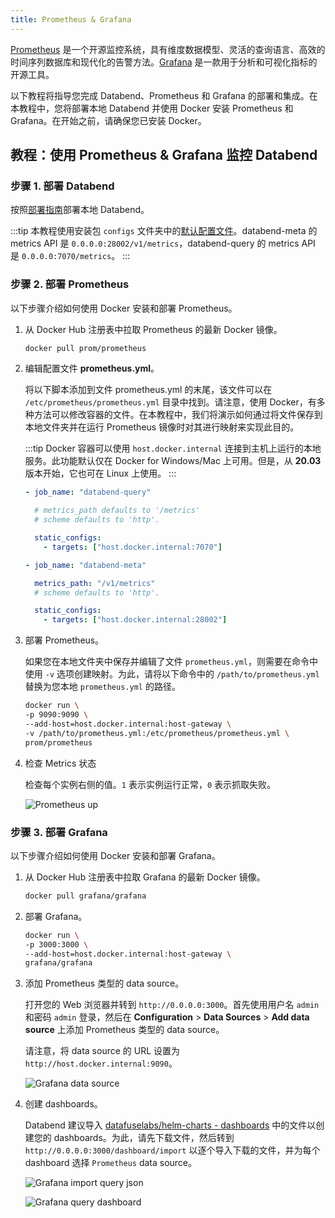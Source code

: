 ```yaml
---
title: Prometheus & Grafana
---
```


[Prometheus](https://prometheus.io/) 是一个开源监控系统，具有维度数据模型、灵活的查询语言、高效的时间序列数据库和现代化的告警方法。[Grafana](https://grafana.com/grafana) 是一款用于分析和可视化指标的开源工具。

以下教程将指导您完成 Databend、Prometheus 和 Grafana 的部署和集成。在本教程中，您将部署本地 Databend 并使用 Docker 安装 Prometheus 和 Grafana。在开始之前，请确保您已安装 Docker。

## 教程：使用 Prometheus & Grafana 监控 Databend

### 步骤 1. 部署 Databend

按照[部署指南](/guides/deploy)部署本地 Databend。

:::tip
本教程使用安装包 `configs` 文件夹中的[默认配置文件](https://github.com/databendlabs/databend/tree/main/scripts/distribution/configs)。databend-meta 的 metrics API 是 `0.0.0.0:28002/v1/metrics`，databend-query 的 metrics API 是 `0.0.0.0:7070/metrics`。
:::

### 步骤 2. 部署 Prometheus

以下步骤介绍如何使用 Docker 安装和部署 Prometheus。

1. 从 Docker Hub 注册表中拉取 Prometheus 的最新 Docker 镜像。

   ```bash
   docker pull prom/prometheus
   ```

2. 编辑配置文件 **prometheus.yml**。

   将以下脚本添加到文件 prometheus.yml 的末尾，该文件可以在 `/etc/prometheus/prometheus.yml` 目录中找到。请注意，使用 Docker，有多种方法可以修改容器的文件。在本教程中，我们将演示如何通过将文件保存到本地文件夹并在运行 Prometheus 镜像时对其进行映射来实现此目的。

   :::tip
   Docker 容器可以使用 `host.docker.internal` 连接到主机上运行的本地服务。此功能默认仅在 Docker for Windows/Mac 上可用。但是，从 **20.03** 版本开始，它也可在 Linux 上使用。
   :::

   ```yaml
   - job_name: "databend-query"

     # metrics_path defaults to '/metrics'
     # scheme defaults to 'http'.

     static_configs:
       - targets: ["host.docker.internal:7070"]

   - job_name: "databend-meta"

     metrics_path: "/v1/metrics"
     # scheme defaults to 'http'.

     static_configs:
       - targets: ["host.docker.internal:28002"]
   ```

3. 部署 Prometheus。

   如果您在本地文件夹中保存并编辑了文件 `prometheus.yml`，则需要在命令中使用 `-v` 选项创建映射。为此，请将以下命令中的 `/path/to/prometheus.yml` 替换为您本地 `prometheus.yml` 的路径。

   ```bash
   docker run \
   -p 9090:9090 \
   --add-host=host.docker.internal:host-gateway \
   -v /path/to/prometheus.yml:/etc/prometheus/prometheus.yml \
   prom/prometheus
   ```

4. 检查 Metrics 状态

   检查每个实例右侧的值。`1` 表示实例运行正常，`0` 表示抓取失败。

   ![Prometheus up](/img/tracing/prometheus-up.png)

### 步骤 3. 部署 Grafana

以下步骤介绍如何使用 Docker 安装和部署 Grafana。

1. 从 Docker Hub 注册表中拉取 Grafana 的最新 Docker 镜像。

   ```bash
   docker pull grafana/grafana
   ```

2. 部署 Grafana。

   ```bash
   docker run \
   -p 3000:3000 \
   --add-host=host.docker.internal:host-gateway \
   grafana/grafana
   ```

3. 添加 Prometheus 类型的 data source。

   打开您的 Web 浏览器并转到 `http://0.0.0.0:3000`。首先使用用户名 `admin` 和密码 `admin` 登录，然后在 **Configuration** > **Data Sources** > **Add data source** 上添加 Prometheus 类型的 data source。

   请注意，将 data source 的 URL 设置为 `http://host.docker.internal:9090`。

   ![Grafana data source](/img/tracing/grafana-datasource.png)

4. 创建 dashboards。

   Databend 建议导入 [datafuselabs/helm-charts - dashboards](https://github.com/databendlabs/helm-charts/tree/main/dashboards) 中的文件以创建您的 dashboards。为此，请先下载文件，然后转到 `http://0.0.0.0:3000/dashboard/import` 以逐个导入下载的文件，并为每个 dashboard 选择 `Prometheus` data source。

   ![Grafana import query json](/img/tracing/grafana-query-json.png)

   ![Grafana query dashboard](/img/tracing/grafana-query-dashboard.png)
